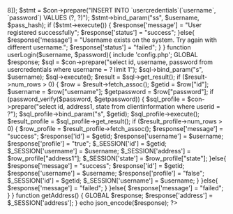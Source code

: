 <?php
	$response = array();
	session_start();

	if (isset($_POST["action"]) && $_POST["action"] == "userLogin") {
		$username = htmlspecialchars($_POST["username"]);
		$password = htmlspecialchars($_POST["password"]);
		userLogin($username, $password);
		
	}
	if (isset($_POST["action"]) && $_POST["action"] == "registerUser") {
		$username = htmlspecialchars($_POST["username"]);
		$password = htmlspecialchars($_POST["password"]);
		registerUser($username, $password);
		
	}
	if (isset($_POST["action"]) && $_POST["action"] == "getAddress") {
		getAddress();
		
	}
	
	function registerUser($username, $password)
	{
		include 'config.php';
		GLOBAL $response;
		$pass_hash = password_hash($password, PASSWORD_BCRYPT, ["COST"=>8]);
		$stmt = $con->prepare("INSERT INTO `usercredentials`(`username`, `password`) VALUES (?, ?)");
		$stmt->bind_param("ss", $username, $pass_hash);

		if ($stmt->execute()) {
			$response['message'] = "User registered successfully";
			$response['status'] = "success";
			

		}else{
			
			$response['message'] = "Username exists on the system. Try again with different username.";
			$response['status'] = "failed";

		}
	}

	function userLogin($username, $password){
		include 'config.php';
		GLOBAL $response;

		$sql = $con->prepare("select id, username, password from usercredentials where username = ? limit 1");
        $sql->bind_param("s", $username);
        $sql->execute();

        $result = $sql->get_result();
        if ($result->num_rows > 0) {
            $row = $result->fetch_assoc();

            $getid = $row["id"];
          	$username = $row["username"];
          	$getpassword = $row["password"];

          	if (password_verify($password, $getpassword)) {
          		$sql_profile = $con->prepare("select id, address1, state from clientinformation where userid = ?");
		        $sql_profile->bind_param("s", $getid);
		        $sql_profile->execute();

		        $result_profile = $sql_profile->get_result();
		        if ($result_profile->num_rows > 0) {
		        	$row_profile = $result_profile->fetch_assoc();
		        	$response['message'] = "success";
	          		$response['id'] = $getid;
		            $response['username'] = $username;
		            $response['profile'] = "true";

		            $_SESSION['id'] = $getid;
		            $_SESSION['username'] = $username;
		            $_SESSION['address'] = $row_profile["address1"];
		            $_SESSION['state'] = $row_profile["state"];
		        }else{
		        	$response['message'] = "success";
	          		$response['id'] = $getid;
		            $response['username'] = $username;
		            $response['profile'] = "false";

		            $_SESSION['id'] = $getid;
		            $_SESSION['username'] = $username;

		        }

          		

          	}else{
          		$response['message'] = "failed";
          	}
          	
        }else{
        	$response['message'] = "failed";
        }
    }
    function getAddress()
	{
		GLOBAL $response;
		$response['address'] = $_SESSION['address'];

	}
    echo json_encode($response);


?>

